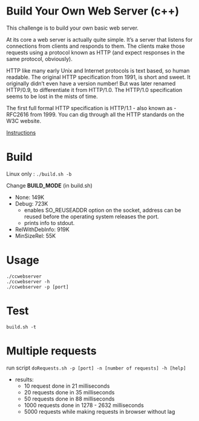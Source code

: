 # Build Your Own Web Server (c++)
This challenge is to build your own basic web server.

At its core a web server is actually quite simple. It’s a server that listens for connections from clients and responds to them. The clients make those requests using a protocol known as HTTP (and expect responses in the same protocol, obviously).

HTTP like many early Unix and Internet protocols is text based, so human readable. The original HTTP specification from 1991, is short and sweet. It originally didn’t even have a version number! But was later renamed HTTP/0.9, to differentiate it from HTTP/1.0. The HTTP/1.0 specification seems to be lost in the mists of time.

The first full formal HTTP specification is HTTP/1.1 - also known as - RFC2616 from 1999. You can dig through all the HTTP standards on the W3C website.

[Instructions](https://codingchallenges.fyi/challenges/challenge-webserver)

# Build

Linux only : ```./build.sh -b```

Change **BUILD_MODE** (in build.sh)
- None: 149K
- Debug: 723K
    - enables SO_REUSEADDR option on the socket, address can be reused before the operating system releases the port.
    - prints info to stdout.
- RelWithDebInfo: 919K
- MinSizeRel: 55K

# Usage

```
./ccwebserver
./ccwebserver -h
./ccwebserver -p [port]
```

# Test
```
build.sh -t
```

# Multiple requests
run script ```doRequests.sh -p [port] -n [number of requests] -h [help]```
- results:
    - 10 request done in 21 milliseconds
    - 20 requests done in 35 milliseconds
    - 50 requests done in 88 milliseconds
    - 1000 requests done in 1278 - 2632 milliseconds
    - 5000 requests while making requests in browser without lag
